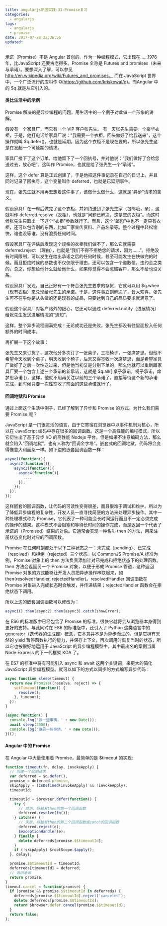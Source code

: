 ```yaml
---
title: angularjs巩固实践-31-Promise复习
categories:
  - angularjs
tags:
  - angularjs
  - promise
date: 2017-07-28 22:36:56
updated:
---
```


承诺（Promise）不是 Angular 首创的。作为一种编程模式，它出现在……1976 年，比JavaScript 还要古老得多。Promise 全称是 Futures and promises（未来与承诺）。要想深入了解，可以参见 http://en.wikipedia.org/wiki/Futures_and_promises。
而在 JavaScript 世界中，一个广泛流行的库叫作 Q(https://github.com/kriskowal/q)。而Angular 中的 $q 就是从它引入的。

#### 类比生活中的示例
Promise 解决的是异步编程的问题，用生活中的一个例子对此做一个形象的讲解。

假设有一个家具厂，而它有一个 VIP 客户张先生。
有一天张先生需要一个豪华衣柜，于是，他打电话给家具厂说：“我需要一个衣柜，回头做好了给我送来”，这个操作就叫 $q.defer()，也就是延期。因为这个衣柜不是现在要的，所以张先生这是在发起一个可延期的请求。

家具厂接下了这个订单，给他留下了一个回执号，并对他说：“我们做好了会给您送过去，放心吧”。这叫作 Promise，也就是给了张先生一个“承诺”。

这样，这个 defer 算是正式创建了，于是他把这件事记录在自己的日记上，并且同时记录了回执号，这个变量叫作 deferred，也就是已延期事件。

现在，张先生就不用再去想着这件事了，该做什么做什么，这就是“异步”请求的含义。

假设家具厂在一周后做完了这个衣柜，并如约送到了张先生家（包邮哦，亲），这就叫作 deferred.resolve（衣柜），也就是“问题已解决，这是您的衣柜”。而这时候张先生只取出一下这个“衣柜”参数就行了。而且，这个“邮包”中也不一定只有衣柜，还可以包含别的东西，比如厂家宣传资料、产品名录等。整个过程中轻松愉快，谁也没等谁，没有浪费任何时间。

假设家具厂在评估后发现这个规格的衣柜我们做不了，那么它就需要 deferred.reject （理由），也就是“我们不得不拒绝您的请求，因为……”。拒绝没有时间限制，可以发生在给出承诺之后的任何时候，甚至可能发生在快做完的时候。而且拒绝时候的参数也不仅仅限于理由，还可以包含一个道歉信，违约金之类的。总之，你想给他什么就给他什么，如果你觉得不会惹恼客户，那么不给也没关系。

假设家具厂发现，自己正好有一个符合张先生要求的存货，它就可以用 $q.when（现有衣柜）来兑现给张先生的承诺。于是，这件事立刻解决了，皆大欢喜。张先生可不在乎你是从头做的还是现有的成品，只要达到自己的品质要求就满意了。

假设这个家具厂对客户格外的细心，它还可以通过 deferred.notify（进展情况）给张先生发送进展情况的“通知”。

这样，整个异步流程圆满完成！无论成功还是失败，张先生都没有往里面投入任何额外的时间成本。

再扩展一下这个故事：

张先生又来订货了，这次他分多次订了一张桌子，三把椅子，一张席梦思。但他不希望今天收到个桌子，明天收到个椅子，后天又得签收一次席梦思，而是希望家具厂做好了之后一次性送过来，但是他当初又是分别下单的，那么他就可以重新跟家具厂要一个包含上述三个承诺的新承诺，这就是 $q.all([ 桌子承诺，椅子承诺，席梦思承诺 ])，这样，他就不用再关注以前的三个承诺了，直接等待这个新的承诺完成，到时候只要一次性签收了前面的这些承诺就行了。

#### 回调地狱和 Promise
通过上面这个生活中例子，已经了解到了异步和 Promise 的方式。为什么我们需要 Promise 呢？

JavaScript 是一门很灵活的语言，由于它寄宿在浏览器中以事件机制为核心，所以在 JavaScript 编码中存在很多的回调函数。这是一个高性能的编程模式，所以它衍生出了基于异步 I/O 的高性能 Nodejs 平台。但是如果不注意编码方法，那么就会陷入“回调地狱”，也有人称为“回调金字塔”。嵌套式的回调地狱，代码将会变得像意大利面条一样。如下边的嵌套回调函数一样：
```js
async1(function(){
  async2(function(){
    async3(function(){
      async4(function(){
        ....
      });
    });
  });
});
```
这样嵌套的回调函数，让代码的可读性变得很差，而且很难于调试和维护。所以为了降低异步编程的复杂性，开发人员一直寻找简便的方法来处理异步操作。其中一种处理模式称为 Promise，它代表了一种可能会长时间运行而且不一定必须完成的操作的结果。这种模式不会阻塞和等待长时间的操作完成，而是返回一个代表了承诺的（Promised）结果的对象。它通常会实现一种名叫 then 的方法，用来注册状态变化时对应的回调函数。

Promise 在任何时刻都处于以下三种状态之一：未完成（pending）、已完成（resolved）和拒绝（rejected）三个状态。以 CommonJS Promise/A 标准为例，Promise 对象上的 then 方法负责添加针对已完成和拒绝状态下的处理函数。then 方法会返回另一个 Promise 对象，以便于形成 Promise 管道，这种返回 Promise 对象的方式能够让开发人员把异步操作串联起来，如 then(resolvedHandler, rejectedHandler)。resolvedHandler 回调函数在 Promise 对象进入完成状态时会触发，并传递结果；rejectedHandler 函数会在拒绝状态下调用。

所以上边的嵌套回调函数可以修改为：
```js
async1().then(async2).then(async3).catch(showError);
```

在 ES6 的标准版中已经包含了 Promise 的标准，很快它就将会从浏览器本身得到更好的支持。与此同时在 ES6 的标准版中，还引入了 Python 这类语言中的 generator（迭代器的生成器）概念，它本意并不是为异步而生的，但是它拥有天然的 yield 暂停函数执行的能力，并保存上下文，再次调用时恢复当时的状态，所以它也被很好地运用于 JavaScript 的异步编程模型中，其中最出名的案例当属 Node Express 的下一代框架 KOA 了。

在 ES7 的标准中将有可能引入 async 和 await 这两个关键词，来更大的简化 JavaScript 异步编程模型。就可以如下的方式以同步的方式编写异步代码：
```js
async function sleep(timeout) {
  return new Promise((resolve, reject) => {
    setTimeout(function() {
      resolve();
    }, timeout);
  });
}

(async function() {
  console.log('做一些事情，' + new Date());
  await sleep(3000);
  console.log('做另一些事情，' + new Date());
})();
```

#### Angular 中的 Promise
在 Angular 中大量使用着 Promise，最简单的是 $timeout 的实现:
```js
function timeout(fn, delay, invokeApply) {
  // 创建一个延期请求
  var deferred = $q.defer(),
  promise = deferred.promise,
  skipApply = (isDefined(invokeApply) && !invokeApply),
  timeoutId;

  timeoutId = $browser.defer(function() {
    try {
      // 成功，将触发then的第一个回调函数
      deferred.resolve(fn());
    } catch(e) {
      // 失败，将触发then的第二个回调函数或catch的回调函数
      deferred.reject(e);
      $exceptionHandler(e);
    } finally {
      delete deferreds[promise.$$timeoutId];
    }
    if (!skipApply) $rootScope.$apply();
  }, delay);

  promise.$$timeoutId = timeoutId;
  deferreds[timeoutId] = deferred;
  // 返回承诺
  return promise;
}
timeout.cancel = function(promise) {
  if (promise && promise.$$timeoutId in deferreds) {
    deferreds[promise.$$timeoutId].reject('canceled');
    delete deferreds[promise.$$timeoutId];
    return $browser.defer.cancel(promise.$$timeoutId);
  }
  return false;
};
```
